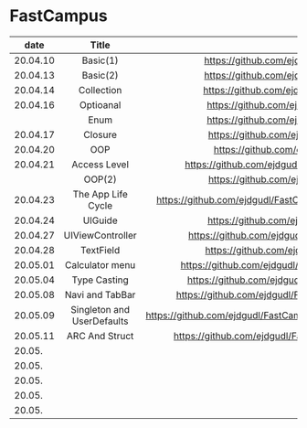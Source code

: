 # FastCampus

| date     |      Title               |                                                                                                  |
|----------|:------------------------:|:------------------------------------------------------------------------------------------------:|
| 20.04.10 |  Basic(1)                | https://github.com/ejdgudl/FastCampus/blob/master/class/Basics(1)_200410.md                      |
| 20.04.13 |  Basic(2)                | https://github.com/ejdgudl/FastCampus/blob/master/class/Basics(2)_200413.md                      |
| 20.04.14 |   Collection             |  https://github.com/ejdgudl/FastCampus/blob/master/class/Collection_200414.md                    |
| 20.04.16 |  Optioanal               |       https://github.com/ejdgudl/FastCampus/blob/master/class/Optional_200416.md                 |
|          |  Enum                    |   https://github.com/ejdgudl/FastCampus/blob/master/class/Optional_200416.md                     |
| 20.04.17 |   Closure                |   https://github.com/ejdgudl/FastCampus/blob/master/class/Closure_200417.md                      |
| 20.04.20 |   OOP                    |    https://github.com/ejdgudl/FastCampus/blob/master/class/OOP_200420.md.                        |
| 20.04.21 |   Access Level           |https://github.com/ejdgudl/FastCampus/blob/master/class/Access%20Levels_200421.md                 |
|          |   OOP(2)                 |https://github.com/ejdgudl/FastCampus/blob/master/class/OOP(2)_200421.md                          |
| 20.04.23 |The App Life Cycle        |https://github.com/ejdgudl/FastCampus/blob/master/class/The%20App%20Life%20Cycle_200424.md        |
| 20.04.24 |    UIGuide               |  https://github.com/ejdgudl/FastCampus/blob/master/class/UIGuide_200425.md                       |
| 20.04.27 |  UIViewController        |  https://github.com/ejdgudl/FastCampus/blob/master/class/UIViewController_200427.md              |
| 20.04.28 |     TextField            |         https://github.com/ejdgudl/FastCampus/blob/master/class/TextField_200428.md              |
| 20.05.01 |   Calculator menu        |https://github.com/ejdgudl/FastCampus/blob/master/class/Calculator%20menu_200501.md               |
| 20.05.04 |     Type Casting         |  https://github.com/ejdgudl/FastCampus/blob/master/class/Type%20Casting_200504.md                |
| 20.05.08 |  Navi and TabBar         | https://github.com/ejdgudl/FastCampus/blob/master/class/Navigation%20TabBar_200508.md            |
| 20.05.09 |Singleton and UserDefaults|https://github.com/ejdgudl/FastCampus/blob/master/class/Singleton%20And%20UserDefaults_200509.md. |
| 20.05.11 |    ARC And Struct        |        https://github.com/ejdgudl/FastCampus/blob/master/class/ARC%20and%20Struct_200511.md      |
| 20.05. |          |               |
| 20.05. |          |               |
| 20.05. |          |               |
| 20.05. |          |               |
| 20.05. |          |               |



